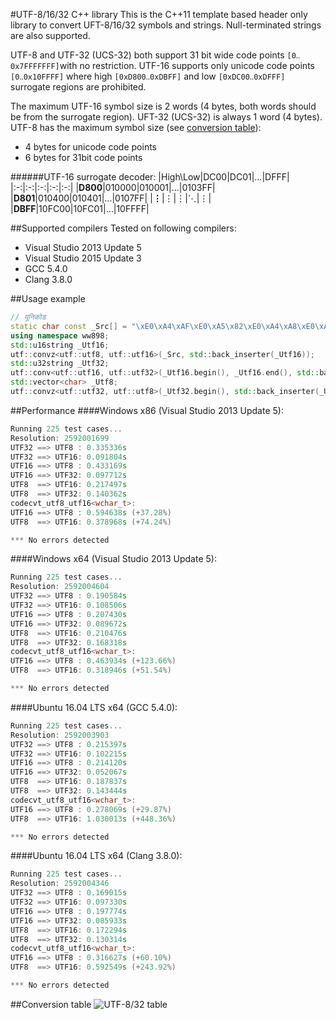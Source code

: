 ﻿#UTF-8/16/32 C++ library
This is the C++11 template based header only library to convert UFT-8/16/32 symbols and strings. Null-terminated strings are also supported.

UTF-8 and UTF-32 (UCS-32) both support 31 bit wide code points `[0‥0x7FFFFFFF]`with no restriction. UTF-16 supports only unicode code points `[0‥0x10FFFF]` where high `[0xD800‥0xDBFF]` and low `[0xDC00‥0xDFFF]` surrogate regions are prohibited.

The maximum UTF-16 symbol size is 2 words (4 bytes, both words should be from the surrogate region). UFT-32 (UCS-32) is always 1 word (4 bytes). UTF-8 has the maximum symbol size (see [conversion table](#conversion-table)):
- 4 bytes for unicode code points
- 6 bytes for 31bit code points

######UTF-16 surrogate decoder:
|High\Low|DC00|DC01|…|DFFF|
|:-:|:-:|:-:|:-:|:-:|
|**D800**|010000|010001|…|0103FF|
|**D801**|010400|010401|…|0107FF|
|**⋮**|⋮|⋮|⋱|⋮|
|**DBFF**|10FC00|10FC01|…|10FFFF|

##Supported compilers
Tested on following compilers:
- Visual Studio 2013 Update 5
- Visual Studio 2015 Update 3
- GCC 5.4.0
- Clang 3.8.0

##Usage example
```cpp
// यूनिकोड
static char const _Src[] = "\xE0\xA4\xAF\xE0\xA5\x82\xE0\xA4\xA8\xE0\xA4\xBF\xE0\xA4\x95\xE0\xA5\x8B\xE0\xA4\xA1";
using namespace ww898;
std::u16string _Utf16;
utf::convz<utf::utf8, utf::utf16>(_Src, std::back_inserter(_Utf16));
std::u32string _Utf32;
utf::conv<utf::utf16, utf::utf32>(_Utf16.begin(), _Utf16.end(), std::back_inserter(_Utf32));
std::vector<char> _Utf8;
utf::convz<utf::utf32, utf::utf8>(_Utf32.begin(), std::back_inserter(_Utf8));
```

##Performance
####Windows x86 (Visual Studio 2013 Update 5):
```cpp
Running 225 test cases...
Resolution: 2592001699
UTF32 ==> UTF8 : 0.335336s
UTF32 ==> UTF16: 0.091804s
UTF16 ==> UTF8 : 0.433169s
UTF16 ==> UTF32: 0.097712s
UTF8  ==> UTF16: 0.217497s
UTF8  ==> UTF32: 0.140362s
codecvt_utf8_utf16<wchar_t>:
UTF16 ==> UTF8 : 0.594638s (+37.28%)
UTF8  ==> UTF16: 0.378968s (+74.24%)

*** No errors detected
```

####Windows x64 (Visual Studio 2013 Update 5):
```cpp
Running 225 test cases...
Resolution: 2592004604
UTF32 ==> UTF8 : 0.190584s
UTF32 ==> UTF16: 0.108506s
UTF16 ==> UTF8 : 0.207430s
UTF16 ==> UTF32: 0.089672s
UTF8  ==> UTF16: 0.210476s
UTF8  ==> UTF32: 0.168318s
codecvt_utf8_utf16<wchar_t>:
UTF16 ==> UTF8 : 0.463934s (+123.66%)
UTF8  ==> UTF16: 0.318946s (+51.54%)

*** No errors detected
```

####Ubuntu 16.04 LTS x64 (GCC 5.4.0):
```cpp
Running 225 test cases...
Resolution: 2592003903
UTF32 ==> UTF8 : 0.215397s
UTF32 ==> UTF16: 0.102215s
UTF16 ==> UTF8 : 0.214120s
UTF16 ==> UTF32: 0.052067s
UTF8  ==> UTF16: 0.187837s
UTF8  ==> UTF32: 0.143444s
codecvt_utf8_utf16<wchar_t>:
UTF16 ==> UTF8 : 0.278069s (+29.87%)
UTF8  ==> UTF16: 1.030013s (+448.36%)

*** No errors detected
```

####Ubuntu 16.04 LTS x64 (Clang 3.8.0):
```cpp
Running 225 test cases...
Resolution: 2592004346
UTF32 ==> UTF8 : 0.169015s
UTF32 ==> UTF16: 0.097330s
UTF16 ==> UTF8 : 0.197774s
UTF16 ==> UTF32: 0.085933s
UTF8  ==> UTF16: 0.172294s
UTF8  ==> UTF32: 0.130314s
codecvt_utf8_utf16<wchar_t>:
UTF16 ==> UTF8 : 0.316627s (+60.10%)
UTF8  ==> UTF16: 0.592549s (+243.92%)

*** No errors detected
```

##Conversion table
![UTF-8/32 table](https://upload.wikimedia.org/wikipedia/commons/3/38/UTF-8_Encoding_Scheme.png)
